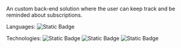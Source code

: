 An custom back-end solution where the user can keep track and be reminded about subscriptions.

Languages:
![Static Badge](https://img.shields.io/badge/javascript-%23f3f2ff?style=for-the-badge&logo=javascript)


Technologies:
![Static Badge](https://img.shields.io/badge/upstash-%23f3f2ff?style=for-the-badge&logo=upstash)
![Static Badge](https://img.shields.io/badge/mongodb-%23f3f2ff?style=for-the-badge&logo=mongodb)
![Static Badge](https://img.shields.io/badge/arcjet-%23f3f2ff?style=for-the-badge)


